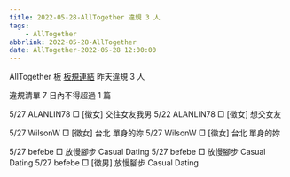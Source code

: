 ```yaml
---
title: 2022-05-28-AllTogether 違規 3 人
tags:
    - AllTogether
abbrlink: 2022-05-28-AllTogether
date: AllTogether-2022-05-28 12:00:00
---
```

AllTogether 板 [板規連結](https://www.ptt.cc/bbs/AllTogether/M.1643211430.A.5FB.html)
昨天違規 3 人
<!-- more -->

違規清單
7 日內不得超過 1 篇

5/27 ALANLIN78 □ [徵女] 交往女友我男
5/22 ALANLIN78 □ [徵女] 想交女友

5/27 WilsonW □ [徵女] 台北 單身的妳
5/27 WilsonW □ [徵女] 台北 單身的妳

5/27 befebe □ 放慢腳步 Casual Dating
5/27 befebe □ 放慢腳步 Casual Dating
5/27 befebe □ [徵男] 放慢腳步 Casual Dating